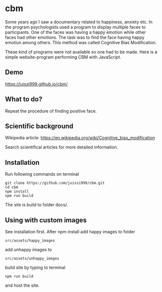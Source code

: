 # cbm

Some years ago I saw a documentary related to happiness, anxiety etc.
In the program psychologists used a program to display multiple
faces to participants. One of the faces was having a happy emotion
while other faces had other emotions. The task was to find the face
having happy emotion among others. This method was called Cognitive Bias
Modification.

These kind of programs were not available so one had to be made. Here is a simple
website-program performing CBM with JavaScript.

## Demo

https://juissi999.github.io/cbm/

## What to do?

Repeat the procedure of finding positive face.

## Scientific background

Wikipedia article:
https://en.wikipedia.org/wiki/Cognitive_bias_modification

Search scientifical articles for more detailed information.

## Installation

Run following commands on terminal

    git clone https://github.com/juissi999/cbm.git
    cd cbm
    npm install
    npm run build

The site is build to folder docs/.

## Using with custom images

See installation first. After npm install add happy images to folder

    src/assets/happy_images

add unhappy images to

    src/assets/unhappy_images

build site by typing to terminal

    npm run build

and host the site.
